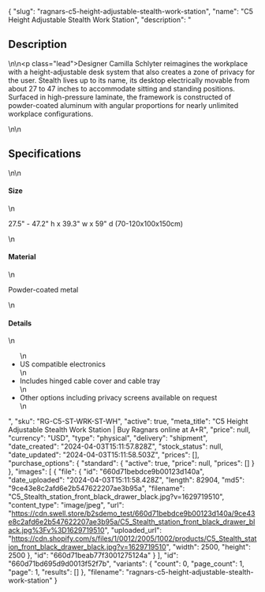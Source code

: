 {
  "slug": "ragnars-c5-height-adjustable-stealth-work-station",
  "name": "C5 Height Adjustable Stealth Work Station",
  "description": "<h2>Description</h2>\n<!-- split -->\n<p class=\"lead\">Designer Camilla Schlyter reimagines the workplace with a height-adjustable desk system that also creates a zone of privacy for the user. Stealth lives up to its name, its desktop electrically movable from about 27 to 47 inches to accommodate sitting and standing positions. Surfaced in high-pressure laminate, the framework is constructed of powder-coated aluminum with angular proportions for nearly unlimited workplace configurations. </p>\n<!-- split -->\n<h2>Specifications</h2>\n<!-- split -->\n<h4>Size</h4>\n<p>27.5\" - 47.2\" h x 39.3\" w x 59\" d (70-120x100x150cm)</p>\n<h4>Material</h4>\n<p>Powder-coated metal</p>\n<h4>Details</h4>\n<ul>\n<li>US compatible electronics</li>\n<li>Includes hinged cable cover and cable tray</li>\n<li>Other options including privacy screens available on request</li>\n</ul>",
  "sku": "RG-C5-ST-WRK-ST-WH",
  "active": true,
  "meta_title": "C5 Height Adjustable Stealth Work Station | Buy Ragnars online at A+R",
  "price": null,
  "currency": "USD",
  "type": "physical",
  "delivery": "shipment",
  "date_created": "2024-04-03T15:11:57.828Z",
  "stock_status": null,
  "date_updated": "2024-04-03T15:11:58.503Z",
  "prices": [],
  "purchase_options": {
    "standard": {
      "active": true,
      "price": null,
      "prices": []
    }
  },
  "images": [
    {
      "file": {
        "id": "660d71bebdce9b00123d140a",
        "date_uploaded": "2024-04-03T15:11:58.428Z",
        "length": 82904,
        "md5": "9ce43e8c2afd6e2b547622207ae3b95a",
        "filename": "C5_Stealth_station_front_black_drawer_black.jpg?v=1629719510",
        "content_type": "image/jpeg",
        "url": "https://cdn.swell.store/b2sdemo_test/660d71bebdce9b00123d140a/9ce43e8c2afd6e2b547622207ae3b95a/C5_Stealth_station_front_black_drawer_black.jpg%3Fv%3D1629719510",
        "uploaded_url": "https://cdn.shopify.com/s/files/1/0012/2005/1002/products/C5_Stealth_station_front_black_drawer_black.jpg?v=1629719510",
        "width": 2500,
        "height": 2500
      },
      "id": "660d71beab77f3001275124a"
    }
  ],
  "id": "660d71bd695d9d0013f52f7b",
  "variants": {
    "count": 0,
    "page_count": 1,
    "page": 1,
    "results": []
  },
  "filename": "ragnars-c5-height-adjustable-stealth-work-station"
}